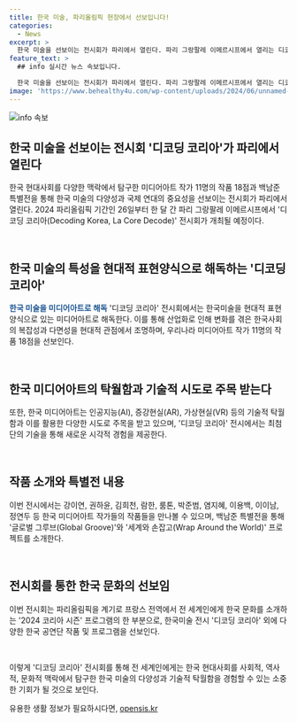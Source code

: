 ```yaml
---
title: 한국 미술, 파리올림픽 현장에서 선보입니다!
categories:
  - News
excerpt: >
  한국 미술을 선보이는 전시회가 파리에서 열린다. 파리 그랑팔레 이메르시프에서 열리는 디코딩 코리아 전시회는 한국 현대사회를 탐구한 11명의 미디어아트 작가의 작품 18점을 전시할 예정이다. 백남준 특별전과 함께, 이번 전시는 한국의 다양성과 국제 연대의 중요성을 강조한다. 또한, 미디어아트를 통해 한국 현대사회의 복잡성과 다면성을 현대적으로 표현하며, 최첨단 기술을 활용한 작품으로 동시대 한국 작가들의 철학적 고민을 전달한다. 이를 통해 올림픽 기간 파리를 찾는 전 세계인에게 한국을 입체적으로 이해할 수 있는 계기를 제공할 예정이다.
feature_text: >
  ## info 실시간 뉴스 속보입니다.

  한국 미술을 선보이는 전시회가 파리에서 열린다. 파리 그랑팔레 이메르시프에서 열리는 디코딩 코리아 전시회는 한국 현대사회를 탐구한 11명의 미디어아트 작가의 작품 18점을 전시할 예정이다. 백남준 특별전과 함께, 이번 전시는 한국의 다양성과 국제 연대의 중요성을 강조한다. 또한, 미디어아트를 통해 한국 현대사회의 복잡성과 다면성을 현대적으로 표현하며, 최첨단 기술을 활용한 작품으로 동시대 한국 작가들의 철학적 고민을 전달한다. 이를 통해 올림픽 기간 파리를 찾는 전 세계인에게 한국을 입체적으로 이해할 수 있는 계기를 제공할 예정이다.
image: 'https://www.behealthy4u.com/wp-content/uploads/2024/06/unnamed-file.png'
---
```


<p><img src="https://www.behealthy4u.com/wp-content/uploads/2024/06/unnamed-file.png" alt="info 속보" /></p>

<h2 data-ke-size="size26">한국 미술을 선보이는 전시회 '디코딩 코리아'가 파리에서 열린다</h2>

<p>한국 현대사회를 다양한 맥락에서 탐구한 미디어아트 작가 11명의 작품 18점과 백남준 특별전을 통해 한국 미술의 다양성과 국제 연대의 중요성을 선보이는 전시회가 파리에서 열린다. 2024 파리올림픽 기간인 26일부터 한 달 간 파리 그랑팔레 이메르시프에서 '디코딩 코리아(Decoding Korea, La Core Decode)' 전시회가 개최될 예정이다.</p>

<p data-ke-size="size16">&nbsp;</p>

<h2 data-ke-size="size24">한국 미술의 특성을 현대적 표현양식으로 해독하는 '디코딩 코리아'</h2>

<p><b><span style="color: #1a5490;">한국 미술을 미디어아트로 해독</span></b>
'디코딩 코리아' 전시회에서는 한국미술을 현대적 표현양식으로 있는 미디어아트로 해독한다. 이를 통해 산업화로 인해 변화를 겪은 한국사회의 복잡성과 다면성을 현대적 관점에서 조명하며, 우리나라 미디어아트 작가 11명의 작품 18점을 선보인다.</p>

<p data-ke-size="size16">&nbsp;</p>

<h2 data-ke-size="size24">한국 미디어아트의 탁월함과 기술적 시도로 주목 받는다</h2>

<p>또한, 한국 미디어아트는 인공지능(AI), 증강현실(AR), 가상현실(VR) 등의 기술적 탁월함과 이를 활용한 다양한 시도로 주목을 받고 있으며, '디코딩 코리아' 전시에서는 최첨단의 기술을 통해 새로운 시각적 경험을 제공한다.</p>

<p data-ke-size="size16">&nbsp;</p>

<h2 data-ke-size="size24">작품 소개와 특별전 내용</h2>

<p>이번 전시에서는 강이연, 권하윤, 김희천, 람한, 룸톤, 박준범, 염지혜, 이용백, 이이남, 정연두 등 한국 미디어아트 작가들의 작품들을 만나볼 수 있으며, 백남준 특별전을 통해 '글로벌 그루브(Global Groove)'와 '세계와 손잡고(Wrap Around the World)' 프로젝트를 소개한다.</p>

<p data-ke-size="size16">&nbsp;</p>

<h2 data-ke-size="size24">전시회를 통한 한국 문화의 선보임</h2>

<p>이번 전시회는 파리올림픽을 계기로 프랑스 전역에서 전 세계인에게 한국 문화를 소개하는 '2024 코리아 시즌' 프로그램의 한 부분으로, 한국미술 전시 '디코딩 코리아' 외에 다양한 한국 공연단 작품 및 프로그램을 선보인다.</p>

<p data-ke-size="size16">&nbsp;</p>

<p>이렇게 '디코딩 코리아' 전시회를 통해 전 세계인에게는 한국 현대사회를 사회적, 역사적, 문화적 맥락에서 탐구한 한국 미술의 다양성과 기술적 탁월함을 경험할 수 있는 소중한 기회가 될 것으로 보인다.</p>
유용한 생활 정보가 필요하시다면, <a href="https://opensis.kr" rel="dofollow">opensis.kr</a>


